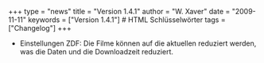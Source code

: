 +++
type = "news"
title = "Version 1.4.1"
author = "W. Xaver"
date = "2009-11-11"
keywords = ["Version 1.4.1"] # HTML Schlüsselwörter
tags = ["Changelog"]
+++

- Einstellungen ZDF: Die Filme können auf die aktuellen reduziert werden, was die Daten und die Downloadzeit reduziert. 